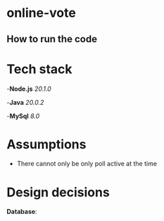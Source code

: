 # online-vote
## How to run the code

# Tech stack
-<b>Node.js</b> <i>20.1.0</i>

-<b>Java</b> <i>20.0.2</i>

-<b>MySql</b> <i>8.0</i>
# Assumptions
- There cannot only be only poll active at the time

# Design decisions
<b>Database</b>:
